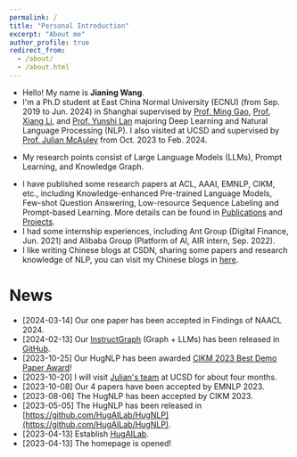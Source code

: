 ```yaml
---
permalink: /
title: "Personal Introduction"
excerpt: "About me"
author_profile: true
redirect_from: 
  - /about/
  - /about.html
---
```


- Hello! My name is **Jianing Wang**.
- I'm a Ph.D student at East China Normal University (ECNU) (from Sep. 2019 to Jun. 2024) in Shanghai supervised by [Prof. Ming Gao](http://dase.ecnu.edu.cn/mgao/), [Prof. Xiang Li](https://lixiang3776.github.io/), and [Prof. Yunshi Lan](https://scholar.google.com/citations?hl=en&user=Q0F92XIAAAAJ) majoring Deep Learning and Natural Language Processing (NLP). I also visited at UCSD and supervised by [Prof. Julian McAuley](https://cseweb.ucsd.edu//~jmcauley/#) from Oct. 2023 to Feb. 2024.
<!-- - I'm the founder of [HugAILab](https://github.com/HugAILab), which is the open organization for AI researching and application. -->
- My research points consist of Large Language Models (LLMs), Prompt Learning, and Knowledge Graph.
<!-- - Now, I am now doing research on Prompt-based Learning and focusing on low-resource scenarios, cooperating with [Alibaba Group PAI](https://www.aliyun.com/) and [Alibaba DAMO Academy for Discovery](https://damo.alibaba.com/) from Mar. 2021 to Oct. 2022.  -->
- I have published some research papers at ACL, AAAI, EMNLP, CIKM, etc., including Knowledge-enhanced Pre-trained Language Models, Few-shot Question Answering, Low-resource Sequence Labeling and Prompt-based Learning. More details can be found in [Publications](https://wjn1996.github.io/publications/) and [Projects](https://wjn1996.github.io/projects/).
- I had some internship experiences, including Ant Group (Digital Finance, Jun. 2021) and Alibaba Group (Platform of AI, AIR intern, Sep. 2022).
- I like writing Chinese blogs at CSDN, sharing some papers and research knowledge of NLP, you can visit my Chinese blogs in [here](https://wjn1996.blog.csdn.net/).

News
======

* [2024-03-14] Our one paper has been accepted in Findings of NAACL 2024.
* [2024-02-13] Our [InstructGraph](https://arxiv.org/pdf/2402.08785.pdf) (Graph + LLMs) has been released in [GitHub](https://github.com/wjn1996/InstructGraph).
* [2023-10-25] Our HugNLP has been awarded [CIKM 2023 Best Demo Paper Award](https://uobevents.eventsair.com/cikm2023/demos)!
* [2023-10-20] I will visit [Julian's team](https://cseweb.ucsd.edu//~jmcauley/#) at UCSD for about four months.
* [2023-10-08] Our 4 papers have been accepted by EMNLP 2023.
* [2023-08-06] The HugNLP has been accepted by CIKM 2023.
* [2023-05-05] The HugNLP has been released in [https://github.com/HugAILab/HugNLP](https://github.com/HugAILab/HugNLP).
* [2023-04-13] Establish [HugAILab](https://github.com/HugAILab).
* [2023-04-13] The homepage is opened!